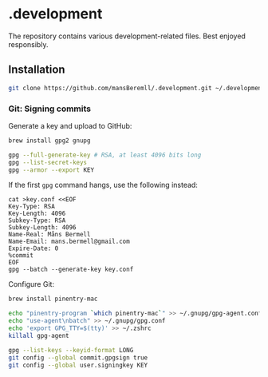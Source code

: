 # .development

The repository contains various development-related files. Best enjoyed
responsibly.

## Installation

```sh
git clone https://github.com/mansBeremll/.development.git ~/.development && make -C ~/.development
```

### Git: Signing commits

Generate a key and upload to GitHub:

```sh
brew install gpg2 gnupg

gpg --full-generate-key # RSA, at least 4096 bits long
gpg --list-secret-keys
gpg --armor --export KEY
```

If the first `gpg` command hangs, use the following instead:

```
cat >key.conf <<EOF
Key-Type: RSA
Key-Length: 4096
Subkey-Type: RSA
Subkey-Length: 4096
Name-Real: Måns Bermell
Name-Email: mans.bermell@gmail.com
Expire-Date: 0
%commit
EOF
gpg --batch --generate-key key.conf
```

Configure Git:

```sh
brew install pinentry-mac

echo "pinentry-program `which pinentry-mac`" >> ~/.gnupg/gpg-agent.conf
echo "use-agent\nbatch" >> ~/.gnupg/gpg.conf
echo 'export GPG_TTY=$(tty)' >> ~/.zshrc
killall gpg-agent

gpg --list-keys --keyid-format LONG
git config --global commit.gpgsign true
git config --global user.signingkey KEY
```
